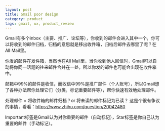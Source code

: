 ```yaml
---
layout: post
title: Gmail poor design
category: product
tags: gmail, ux, product_review
---
```


Gmail有多个inbox（主要、推广、论坛等），你收到的邮件会进入其中一个，你可以将收到的邮件归档，归档的意思就是移出收件箱，归档后邮件去哪里了呢？在All Mail里。

你发的邮件在发件箱，当然也在All Mail里，当你收到他人回信时，Gmail可以自动将你同一话题的往来邮件合并在一处，所以你发的邮件也可能会出现在收件箱中‬。

邮箱中99%的邮件是收信，而收信中99%是推广邮件（个人账号），所以Gmail想了各种办法帮你处理它们（分类，标记重要邮件等），帮你快速有效地处理邮件。

处理邮件 = 将收件箱的邮件归档？or 将未读的邮件标记为已读？
这是个很有争议的事情，看看：https://www.zhihu.com/question/20042480

Important标签是Gmail认为对你重要的邮件（自动标记），Star标签是你自己认为重要的邮件（手动标记）。



